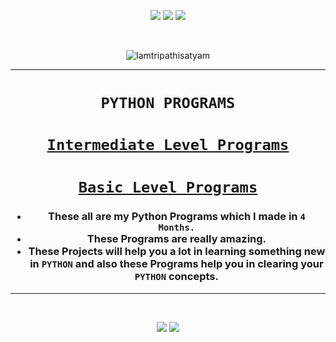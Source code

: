 <p align="center">
<img src="https://forthebadge.com/images/badges/for-you.svg" />
<img src="http://ForTheBadge.com/images/badges/made-with-python.svg" />
<img src="https://forthebadge.com/images/badges/built-by-developers.svg" />
</p><br/>
<p align="center">
  <img src="https://profile-counter.glitch.me/{Python-Programs}/count.svg" alt=Iamtripathisatyam />
</p>

________________________________


### <h1 align="center">**`PYTHON PROGRAMS`**</h1>
### <h1 align="center"><a href="https://github.com/Iamtripathisatyam/Python-Programs/tree/main/Intermediate%20Level%20Programs">**`Intermediate Level Programs`**</a></h1>
### <h1 align="center"><a href="https://github.com/Iamtripathisatyam/Python-Programs/tree/main/Basic%20Level%20Programs">**`Basic Level Programs`**</a></h1>
<h3 align="center">
  
- These all are my Python Programs which I made in `4 Months.`
- These Programs are really amazing.
- These Projects will help you a lot in learning something new in `PYTHON` and also these Programs help you in clearing your `PYTHON` concepts.
</h3>

_______________________________

<br/>
<p align="center">
<img src="https://badges.pufler.dev/updated/Iamtripathisatyam/Python-Programs?style=for-the-badge&logo=github&logoColor=yellow" />
<img src="https://badges.pufler.dev/created/Iamtripathisatyam/Python-Programs?style=for-the-badge&logo=github&logoColor=yellow" />
</p>


